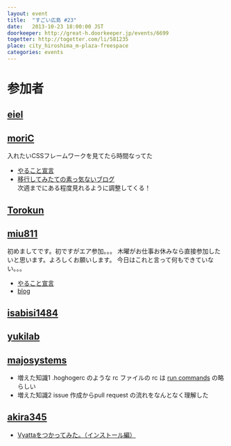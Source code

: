 ```yaml
---
layout: event
title:  "すごい広島 #23"
date:   2013-10-23 18:00:00 JST
doorkeeper: http://great-h.doorkeeper.jp/events/6699
togetter: http://togetter.com/li/581235
place: city_hiroshima_m-plaza-freespace
categories: events
---
```


# 参加者

## [eiel](https://github.com/eiel)

## [moriC](https://github.com/moriC)
入れたいCSSフレームワークを見てたら時間なってた  
* [やること宣言](https://github.com/great-h/great-h.github.io/issues/357)  
* [移行してみたての素っ気ないブログ](http://moric.github.io/)  
次週までにある程度見れるように調整してくる！  

## [Torokun](https://github.com/Torokun)

## [miu811](https://github.com/miu811)
初めましてです。初ですがエア参加。。。
木曜がお仕事お休みなら直接参加したいと思います。よろしくお願いします。
今日はこれと言って何もできていない。。。
* [やること宣言](https://github.com/great-h/great-h.github.io/issues/361)
* [blog](http://miu811.blogspot.jp/2013/10/23.html)

## [isabisi1484](http://twitter.com/isabisi1484)

## [yukilab](http://twitter.com/yukilab)

## [majosystems](https://github.com/majosystems)

* 増えた知識1 .hoghogerc のような rc ファイルの rc は [run commands](http://en.wikipedia.org/wiki/Run_commands) の略らしい
* 増えた知識2 issue 作成からpull request の流れをなんとなく理解した

## [akira345](https://github.com/akira345)
* [Vyattaをつかってみた。（インストール編）](http://akira-junkbox.blogspot.jp/2013/10/vyatta.html)
